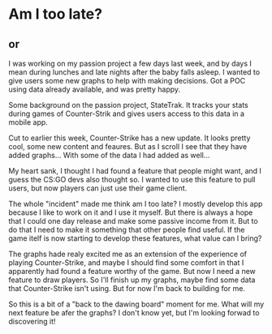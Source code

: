 # Am I too late?

## or 

I was working on my passion project a few days last week, and by days I mean during lunches and late nights after the baby falls asleep. I wanted to give users some new graphs to help with making decisions. Got a POC using data already available, and was pretty happy.

Some background on the passion project, StateTrak. It tracks your stats during games of Counter-Strik and gives users access to this data in a mobile app.

Cut to earlier this week, Counter-Strike has a new update. It looks pretty cool, some new content and feaures. But as I scroll I see that they have added graphs... With some of the data I had added as well...

My heart sank, I thought I had found a feature that people might want, and I guess the CS:GO devs also thought so. I wanted to use this feature to pull users, but now players can just use their game client.

The whole "incident" made me think am I too late? I mostly develop this app because I like to work on it and I use it myself. But there is always a hope that I could one day release and make some passive income from it. But to do that I need to make it something that other people find useful. If the game itelf is now starting to develop these features, what value can I bring?

The graphs hade realy excited me as an extension of the experience of playing Counter-Strike, and maybe I should find some comfort in that I apparently had found a feature worthy of the game. But now I need a new feature to draw players. So I'll finish up my graphs, maybe find some data that Counter-Strike isn't using. But for now I'm back to building for me.

So this is a bit of a "back to the dawing board" moment for me. What will my next feature be afer the graphs? I don't know yet, but I'm looking forwad to discovering it! 